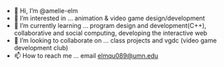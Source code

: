 - 👋 Hi, I’m @amelie-elm
- 👀 I’m interested in ... animation & video game design/development
- 🌱 I’m currently learning ... program design and development(C++), collaborative and social computing, developing the interactive web
- 💞️ I’m looking to collaborate on ... class projects and vgdc (video game development club)
- 📫 How to reach me ... email elmqu089@umn.edu

<!---
amelie-elm/amelie-elm is a ✨ special ✨ repository because its `README.md` (this file) appears on your GitHub profile.
You can click the Preview link to take a look at your changes.
--->
